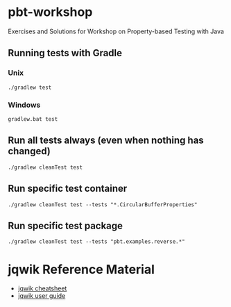 # pbt-workshop

Exercises and Solutions for Workshop on Property-based Testing with Java

## Running tests with Gradle

### Unix

```
./gradlew test
```

### Windows

```
gradlew.bat test
```

## Run all tests always (even when nothing has changed)

```
./gradlew cleanTest test
```

## Run specific test container

```
./gradlew cleanTest test --tests "*.CircularBufferProperties"
```

## Run specific test package

```
./gradlew cleanTest test --tests "pbt.examples.reverse.*"
```


# jqwik Reference Material

- [jqwik cheatsheet](https://johanneslink.net/jqwik-cheatsheet.html)
- [jqwik user guide](https://jqwik.net/docs/current/user-guide.html)